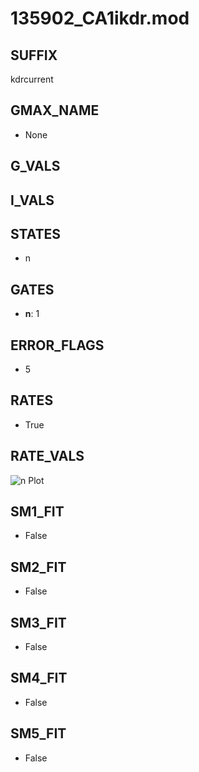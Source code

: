 # 135902_CA1ikdr.mod

## SUFFIX

kdrcurrent

## GMAX_NAME

- None

## G_VALS


## I_VALS


## STATES

- n

## GATES

- **n**: 1

## ERROR_FLAGS

- 5

## RATES

- True

## RATE_VALS

![n Plot](/Users/pbozelos/Dropbox/icg-Chai-Panos/supermodels/output_markdown_files/K/135902_CA1ikdr.mod/images/n.png)

## SM1_FIT

- False

## SM2_FIT

- False

## SM3_FIT

- False

## SM4_FIT

- False

## SM5_FIT

- False

